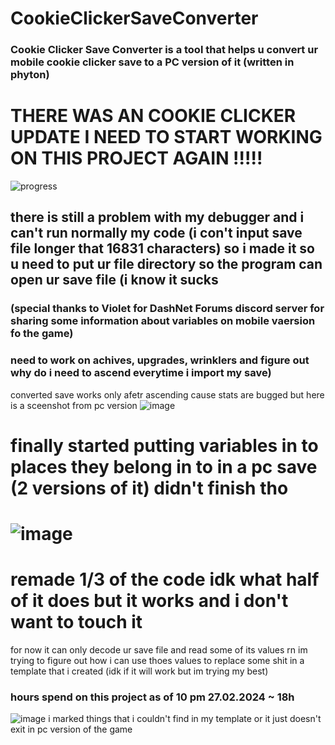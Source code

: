 # CookieClickerSaveConverter
### Cookie Clicker Save Converter is a tool that helps u convert ur mobile cookie clicker save to a PC version of it (written in phyton)

# THERE WAS AN COOKIE CLICKER UPDATE I NEED TO START WORKING ON THIS PROJECT AGAIN !!!!!
![progress](https://github.com/kvvzie/CookieClickerSaveConverter/assets/161234221/d8b35cc5-52d8-4c48-ab1d-f3c512045e7e)



## there is still a problem with my debugger and i can't run normally my code (i con't input save file longer that 16831 characters) so i made it so u need to put ur file directory so the program can open ur save file (i know it sucks
### (special thanks to Violet for DashNet Forums discord server for sharing some information about variables on mobile vaersion fo the game)
### need to work on achives, upgrades, wrinklers and figure out why do i need to ascend everytime i import my save)

converted save works only afetr ascending cause stats are bugged but here is a sceenshot from pc version 
![image](https://github.com/kvvzie/CookieClickerSaveConverter/assets/161234221/375ddcd0-6ec9-4498-b443-b0c93ce8e20f)



# finally started putting variables in to places they belong in to in a pc save (2 versions of it) didn't finish tho 
# ![image](https://github.com/kvvzie/CookieClickerSaveConverter/assets/161234221/b135d450-885d-4d91-9977-89e7b7827cd9)

# remade 1/3 of the code idk what half of it does but it works and i don't want to touch it 

for now it can only decode ur save file and read some of its values rn im trying to figure out how i can use thoes values to replace some shit in a template that i created (idk if it will work but im trying my best) 

### hours spend on this project as of 10 pm 27.02.2024 ~ 18h
![image](https://github.com/kvvzie/CookieClickerSaveConverter/assets/161234221/1f855bb8-6bbb-4ce8-a0e7-fc9b42fdca68)
i marked things that i couldn't find in my template or it just doesn't exit in pc version of the game


